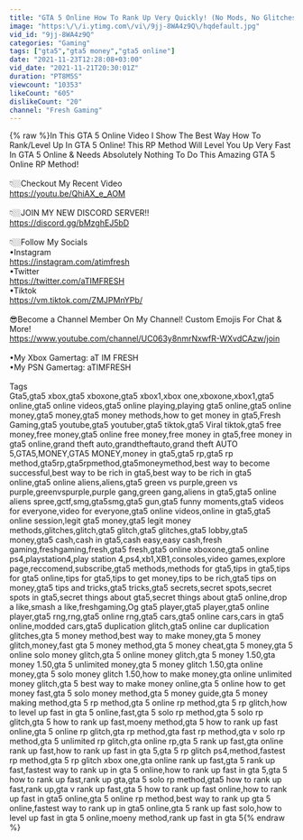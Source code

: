 ```yaml
---
title: "GTA 5 Online How To Rank Up Very Quickly! (No Mods, No Glitches)"
image: "https:\/\/i.ytimg.com\/vi\/9jj-8WA4z9Q\/hqdefault.jpg"
vid_id: "9jj-8WA4z9Q"
categories: "Gaming"
tags: ["gta5","gta5 money","gta5 online"]
date: "2021-11-23T12:28:08+03:00"
vid_date: "2021-11-21T20:30:01Z"
duration: "PT8M5S"
viewcount: "10353"
likeCount: "605"
dislikeCount: "20"
channel: "Fresh Gaming"
---
```

{% raw %}In This GTA 5 Online Video I Show The Best Way How To Rank/Level Up In GTA 5 Online! This RP Method Will Level You Up Very Fast In GTA 5 Online &amp; Needs Absolutely Nothing To Do This Amazing GTA 5 Online RP Method!<br /><br />👇🏼Checkout My Recent Video <br /><a rel="nofollow" target="blank" href="https://youtu.be/QhiAX_e_AOM">https://youtu.be/QhiAX_e_AOM</a><br /><br />👇🏼JOIN MY NEW DISCORD SERVER!!<br /><a rel="nofollow" target="blank" href="https://discord.gg/bMzghEJ5bD">https://discord.gg/bMzghEJ5bD</a><br /><br />👇🏼Follow My Socials <br />•Instagram <br /><a rel="nofollow" target="blank" href="https://instagram.com/atimfresh">https://instagram.com/atimfresh</a> <br />•Twitter <br /><a rel="nofollow" target="blank" href="https://twitter.com/aTIMFRESH">https://twitter.com/aTIMFRESH</a><br />•Tiktok <br /><a rel="nofollow" target="blank" href="https://vm.tiktok.com/ZMJPMnYPb/">https://vm.tiktok.com/ZMJPMnYPb/</a> <br /><br />😎Become a Channel Member On My Channel! Custom Emojis For Chat &amp; More! <br /><a rel="nofollow" target="blank" href="https://www.youtube.com/channel/UC063y8nmrNxwfR-WXvdCAzw/join">https://www.youtube.com/channel/UC063y8nmrNxwfR-WXvdCAzw/join</a><br /><br />•My Xbox Gamertag: aT IM FRESH<br />•My PSN Gamertag: aTIMFRESH<br /><br />Tags<br />Gta5,gta5 xbox,gta5 xboxone,gta5 xbox1,xbox one,xboxone,xbox1,gta5 online,gta5 online videos,gta5 online playing,playing gta5 online,gta5 online money,gta5 money,gta5 money methods,how to get money in gta5,Fresh Gaming,gta5 youtube,gta5 youtuber,gta5 tiktok,gta5 Viral tiktok,gta5 free money,free money,gta5 online free money,free money in gta5,free money in gta5 online,grand theft auto,grandtheftauto,grand theft AUTO 5,GTA5,MONEY,GTA5 MONEY,money in gta5,gta5 rp,gta5 rp method,gta5rp,gta5rpmethod,gta5moneymethod,best way to become successful,best way to be rich in gta5,best way to be rich in gta5 online,gta5 online aliens,aliens,gta5 green vs purple,green vs purple,greenvspurple,purple gang,green gang,aliens in gta5,gta5 online aliens spree,gctf,smg,gta5smg,gta5 gun,gta5 funny moments,gta5 videos for everyone,video for everyone,gta5 online videos,online in gta5,gta5 online session,legit gta5 money,gta5 legit money methods,glitches,glitch,gta5 glitch,gta5 glitches,gta5 lobby,gta5 money,gta5 cash,cash in gta5,cash easy,easy cash,fresh gaming,freshgaming,fresh,gta5 fresh,gta5 online xboxone,gta5 online ps4,playstation4,play station 4,ps4,xb1,XB1,consoles,video games,explore page,reccomend,subscribe,gta5 methods,methods for gta5,tips in gta5,tips for gta5 online,tips for gta5,tips to get money,tips to be rich,gta5 tips on money,gta5 tips and tricks,gta5 tricks,gta5 secrets,secret spots,secret spots in gta5,secret things about gta5,secret things about gta5 online,drop a like,smash a like,freshgaming,Og gta5 player,gta5 player,gta5 online player,gta5 rng,rng,gta5 online rng,gta5 cars,gta5 online cars,cars in gta5 online,modded cars,gta5 duplication glitch,gta5 online car duplication glitches,gta 5 money method,best way to make money,gta 5 money glitch,money,fast gta 5 money method,gta 5 money cheat,gta 5 money,gta 5 online solo money glitch,gta 5 online money glitch,gta 5 money 1.50,gta money 1.50,gta 5 unlimited money,gta 5 money glitch 1.50,gta online money,gta 5 solo money glitch 1.50,how to make money,gta online unlimited money glitch,gta 5 best way to make money online,gta 5 online how to get money fast,gta 5 solo money method,gta 5 money guide,gta 5 money making method,gta 5 rp method,gta 5 online rp method,gta 5 rp glitch,how to level up fast in gta 5 online,fast,gta 5 solo rp method,gta 5 solo rp glitch,gta 5 how to rank up fast,moeny method,gta 5 how to rank up fast online,gta 5 online rp glitch,gta rp method,gta fast rp method,gta v solo rp method,gta 5 unlimited rp glitch,gta online rp,gta 5 rank up fast,gta online rank up fast,how to rank up fast in gta 5,gta 5 rp glitch ps4,method,fastest rp method,gta 5 rp glitch xbox one,gta online rank up fast,gta 5 rank up fast,fastest way to rank up in gta 5 online,how to rank up fast in gta 5,gta 5 how to rank up fast,rank up gta,gta 5 solo rp method,gta5 how to rank up fast,rank up,gta v rank up fast,gta 5 how to rank up fast online,how to rank up fast in gta5 online,gta 5 online rp method,best way to rank up gta 5 online,fastest way to rank up in gta5 online,gta 5 rank up fast solo,how to level up fast in gta 5 online,moeny method,rank up fast in gta 5{% endraw %}
